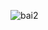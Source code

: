 ![bai2](https://github.com/Luk6785/Android_CHplay/assets/81729607/bad8e94f-9b1f-4963-bdb0-fda6221e50b3)
